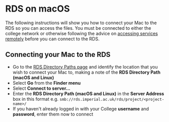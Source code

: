 # RDS on macOS

The following instructions will show you how to connect your Mac to the RDS so you can access the files. You must be connected to either the college network or otherwise following the advice on [accessing services remotely](../../remoteaccess.md) before you can connect to the RDS.

## Connecting your Mac to the RDS

* Go to the [RDS Directory Paths page](../paths.md) and identify the location that you wish to connect your Mac to, making a note of the **RDS Directory Path (macOS and Linux)**
* Select **Go** from the **Finder menu**
* Select **Connect to server...**
* Enter the **RDS Directory Path (macOS and Linux)** in the **Server Address** box in this format e.g. `smb://rds.imperial.ac.uk/rds/project/<project-name>/`
* If you haven't already logged in with your College **username** and **password**, enter them now to connect